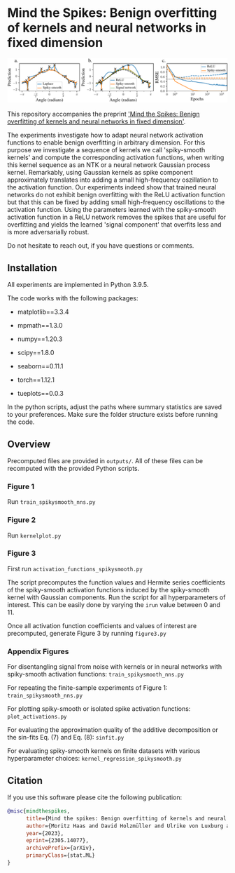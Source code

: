 # Mind the Spikes: Benign overfitting of kernels and neural networks in fixed dimension

<p align="center">
  <img src="benignoverfitting_kernels_nns_lowdimension.pdf" width="800" alt="Benign overfitting with kernels and neural networks in low dimension"/>
</p>

This repository accompanies the preprint ['Mind the Spikes: Benign overfitting of kernels and neural networks in fixed dimension'](https://arxiv.org/pdf/2305.14077.pdf).

The experiments investigate how to adapt neural network activation functions to enable benign overfitting in arbitrary dimension. For this purpose we investigate a sequence of kernels we call 'spiky-smooth kernels' and compute the corresponding activation functions, when writing this kernel sequence as an NTK or a neural network Gaussian process kernel. Remarkably, using Gaussian kernels as spike component approximately translates into adding a small high-frequency oszillation to the activation function. Our experiments indeed show that trained neural networks do not exhibit benign overfitting with the ReLU activation function but that this can be fixed by adding small high-frequency oscillations to the activation function. Using the parameters learned with the spiky-smooth activation function in a ReLU network removes the spikes that are useful for overfitting and yields the learned 'signal component' that overfits less and is more adversarially robust.

Do not hesitate to reach out, if you have questions or comments.

## Installation

All experiments are implemented in Python 3.9.5.

The code works with the following packages:

- matplotlib==3.3.4

- mpmath==1.3.0

- numpy==1.20.3

- scipy==1.8.0

- seaborn==0.11.1

- torch==1.12.1

- tueplots==0.0.3

In the python scripts, adjust the paths where summary statistics are saved to your preferences. Make sure the folder structure exists before running the code.

## Overview

Precomputed files are provided in `outputs/`. All of these files can be recomputed with the provided Python scripts.

### Figure 1

Run `train_spikysmooth_nns.py`

### Figure 2

Run `kernelplot.py`

### Figure 3

First run `activation_functions_spikysmooth.py`

The script precomputes the function values and Hermite series coefficients of the spiky-smooth activation functions induced by the spiky-smooth kernel with Gaussian components. Run the script for all hyperparameters of interest. This can be easily done by varying the `irun` value between 0 and 11.

Once all activation function coefficients and values of interest are precomputed, generate Figure 3 by running `figure3.py`

### Appendix Figures

For disentangling signal from noise with kernels or in neural networks with spiky-smooth activation functions: `train_spikysmooth_nns.py`

For repeating the finite-sample experiments of Figure 1: `train_spikysmooth_nns.py`

For plotting spiky-smooth or isolated spike activation functions:` plot_activations.py`

For evaluating the approximation quality of the additive decomposition or the sin-fits Eq. (7) and Eq. (8): `sinfit.py`

For evaluating spiky-smooth kernels on finite datasets with various hyperparameter choices: `kernel_regression_spikysmooth.py`

## Citation

If you use this software please cite the following publication:

```bib
@misc{mindthespikes,
      title={Mind the spikes: Benign overfitting of kernels and neural networks in fixed dimension}, 
      author={Moritz Haas and David Holzmüller and Ulrike von Luxburg and Ingo Steinwart},
      year={2023},
      eprint={2305.14077},
      archivePrefix={arXiv},
      primaryClass={stat.ML}
}
```
